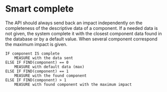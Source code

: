 # Smart complete

The API should always send back an impact independently on the completeness of the descriptive data of a component.
If a needed data is not given, the system complete it with the closest component data found in the database or by a default value. 
When several component correspond the maximum impact is given.


```
IF component IS complete
    MEASURE with the data sent
ELSE IF FIND(component) == 0
    MEASURE with default data (max)
ELSE IF FIND(component) == 1
    MEASURE with the found component
ELSE IF FIND(component) > 1
    MEASURE with found component with the maximum impact
```